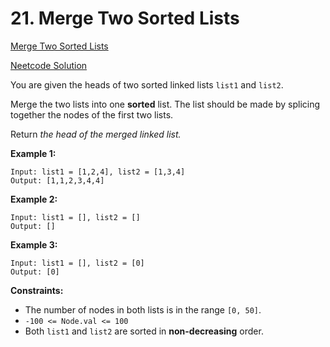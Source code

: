 # 21. Merge Two Sorted Lists

[Merge Two Sorted Lists](https://leetcode.com/problems/merge-two-sorted-lists/description/)

[Neetcode Solution](https://www.youtube.com/watch?v=XIdigk956u0&pp=ygUfbmVldGNvZGUgbWVyZ2UgdHdvIHNvcnRlZCBsaXN0cw%3D%3D)

You are given the heads of two sorted linked lists `list1` and `list2`.

Merge the two lists into one <b>sorted</b> list. The list should be made by
splicing together the nodes of the first two lists.

Return <em>the head of the merged linked list.</em>

**Example 1:**

```
Input: list1 = [1,2,4], list2 = [1,3,4]
Output: [1,1,2,3,4,4]
```

**Example 2:**

```
Input: list1 = [], list2 = []
Output: []
```

**Example 3:**

```
Input: list1 = [], list2 = [0]
Output: [0]
```

**Constraints:**

- The number of nodes in both lists is in the range `[0, 50]`.
- `-100 <= Node.val <= 100`
- Both `list1` and `list2` are sorted in <b>non-decreasing</b> order.
